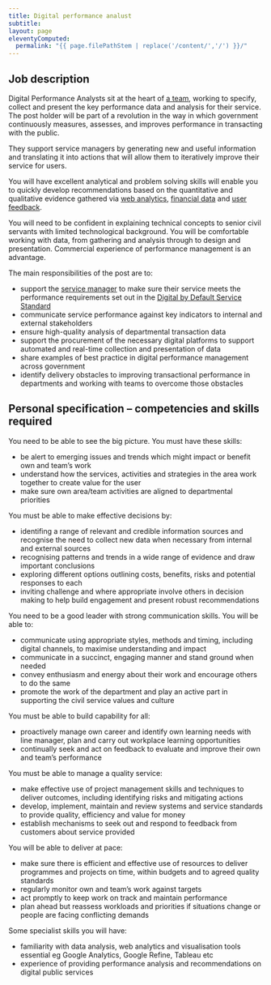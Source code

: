 ```yaml
---
title: Digital performance analust
subtitle:
layout: page
eleventyComputed:
  permalink: "{{ page.filePathStem | replace('/content/','/') }}/"
---
```


## Job description

Digital Performance Analysts sit at the heart of [a team](/version-1/guides/the-team/), working to specify, collect and present the key performance data and analysis for their service. The post holder will be part of a revolution in the way in which government continuously measures, assesses, and improves performance in transacting with the public.

They support service managers by generating new and useful information and translating it into actions that will allow them to iteratively improve their service for users.

You will have excellent analytical and problem solving skills will enable you to quickly develop recommendations based on the quantitative and qualitative evidence gathered via [web analytics](/version-1/guides/analytics-tools/), [financial data](/version-1/guides/cost-per-transaction/) and [user feedback](/version-1/guides/helpdesk/).

You will need to be confident in explaining technical concepts to senior civil servants with limited technological background. You will be comfortable working with data, from gathering and analysis through to design and presentation. Commercial experience of performance management is an advantage.

The main responsibilities of the post are to:

- support the [service manager](/version-1/guides/service-manager/) to make sure their service meets the performance requirements set out in the [Digital by Default Service Standard](/version-1/)
- communicate service performance against key indicators to internal and external stakeholders
- ensure high-quality analysis of departmental transaction data
- support the procurement of the necessary digital platforms to support automated and real-time collection and presentation of data
- share examples of best practice in digital performance management across government
- identify delivery obstacles to improving transactional performance in departments and working with teams to overcome those obstacles

## Personal specification – competencies and skills required

You need to be able to see the big picture. You must have these skills:

- be alert to emerging issues and trends which might impact or benefit own and team’s work
- understand how the services, activities and strategies in the area work together to create value for the user
- make sure own area/team activities are aligned to departmental priorities

You must be able to make effective decisions by:

- identifing a range of relevant and credible information sources and recognise the need to collect new data when necessary from internal and external sources
- recognising patterns and trends in a wide range of evidence and draw important conclusions
- exploring different options outlining costs, benefits, risks and potential responses to each
- inviting challenge and where appropriate involve others in decision making to help build engagement and present robust recommendations

You need to be a good leader with strong communication skills. You will be able to:

- communicate using appropriate styles, methods and timing, including digital channels, to maximise understanding and impact
- communicate in a succinct, engaging manner and stand ground when needed
- convey enthusiasm and energy about their work and encourage others to do the same
- promote the work of the department and play an active part in supporting the civil service values and culture

You must be able to build capability for all:

- proactively manage own career and identify own learning needs with line manager, plan and carry out workplace learning opportunities
- continually seek and act on feedback to evaluate and improve their own and team’s performance

You must be able to manage a quality service:

- make effective use of project management skills and techniques to deliver outcomes, including identifying risks and mitigating actions
- develop, implement, maintain and review systems and service standards to provide quality, efficiency and value for money
- establish mechanisms to seek out and respond to feedback from customers about service provided

You will be able to deliver at pace:

- make sure there is efficient and effective use of resources to deliver programmes and projects on time, within budgets and to agreed quality standards
- regularly monitor own and team’s work against targets
- act promptly to keep work on track and maintain performance
- plan ahead but reassess workloads and priorities if situations change or people are facing conflicting demands

Some specialist skills you will have:

- familiarity with data analysis, web analytics and visualisation tools essential eg Google Analytics, Google Refine, Tableau etc
- experience of providing performance analysis and recommendations on digital public services
